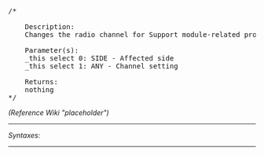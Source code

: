 <pre>/*

	Description:
	Changes the radio channel for Support module-related protocol.

	Parameter(s):
	_this select 0: SIDE - Affected side
	_this select 1: ANY - Channel setting

	Returns:
	nothing
*/</pre>

*(Reference Wiki "placeholder")*


---
*Syntaxes:*

<!-- [] call `BIS_fnc_changeSupportRadioChannel` -->

---
